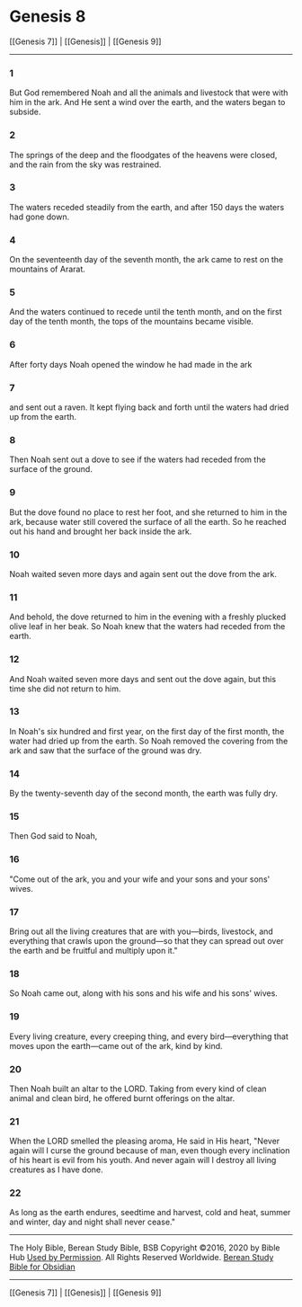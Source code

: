 # Genesis 8

[[Genesis 7]] | [[Genesis]] | [[Genesis 9]]

---

### 1
But God remembered Noah and all the animals and livestock that were with him in the ark. And He sent a wind over the earth, and the waters began to subside.

### 2
The springs of the deep and the floodgates of the heavens were closed, and the rain from the sky was restrained.

### 3
The waters receded steadily from the earth, and after 150 days the waters had gone down.

### 4
On the seventeenth day of the seventh month, the ark came to rest on the mountains of Ararat.

### 5
And the waters continued to recede until the tenth month, and on the first day of the tenth month, the tops of the mountains became visible.

### 6
After forty days Noah opened the window he had made in the ark

### 7
and sent out a raven. It kept flying back and forth until the waters had dried up from the earth.

### 8
Then Noah sent out a dove to see if the waters had receded from the surface of the ground.

### 9
But the dove found no place to rest her foot, and she returned to him in the ark, because water still covered the surface of all the earth. So he reached out his hand and brought her back inside the ark.

### 10
Noah waited seven more days and again sent out the dove from the ark.

### 11
And behold, the dove returned to him in the evening with a freshly plucked olive leaf in her beak. So Noah knew that the waters had receded from the earth.

### 12
And Noah waited seven more days and sent out the dove again, but this time she did not return to him.

### 13
In Noah's six hundred and first year, on the first day of the first month, the water had dried up from the earth. So Noah removed the covering from the ark and saw that the surface of the ground was dry.

### 14
By the twenty-seventh day of the second month, the earth was fully dry.

### 15
Then God said to Noah,

### 16
"Come out of the ark, you and your wife and your sons and your sons' wives.

### 17
Bring out all the living creatures that are with you—birds, livestock, and everything that crawls upon the ground—so that they can spread out over the earth and be fruitful and multiply upon it."

### 18
So Noah came out, along with his sons and his wife and his sons' wives.

### 19
Every living creature, every creeping thing, and every bird—everything that moves upon the earth—came out of the ark, kind by kind.

### 20
Then Noah built an altar to the LORD. Taking from every kind of clean animal and clean bird, he offered burnt offerings on the altar.

### 21
When the LORD smelled the pleasing aroma, He said in His heart, "Never again will I curse the ground because of man, even though every inclination of his heart is evil from his youth. And never again will I destroy all living creatures as I have done.

### 22
As long as the earth endures, seedtime and harvest, cold and heat, summer and winter, day and night shall never cease."

---

The Holy Bible, Berean Study Bible, BSB
Copyright ©2016, 2020 by Bible Hub
[Used by Permission](https://berean.bible/terms.htm). All Rights Reserved Worldwide.
[Berean Study Bible for Obsidian](https://github.com/gapmiss/berean-study-bible-for-obsidian)

---

[[Genesis 7]] | [[Genesis]] | [[Genesis 9]]


